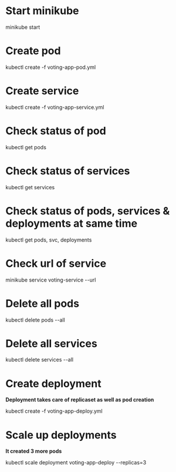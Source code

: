 # Start minikube

minikube start

# Create pod

kubectl create -f voting-app-pod.yml

# Create service

kubectl create -f voting-app-service.yml

# Check status of pod

kubectl get pods

# Check status of services

kubectl get services

# Check status of pods, services & deployments at same time

kubectl get pods, svc, deployments

# Check url of service

minikube service voting-service --url

# Delete all pods

kubectl delete pods --all <namespace>

# Delete all services

kubectl delete services --all <namespace>

# Create deployment

**Deployment takes care of replicaset as well as pod creation**

kubectl create -f voting-app-deploy.yml

# Scale up deployments

**It created 3 more pods**

kubectl scale deployment voting-app-deploy --replicas=3
